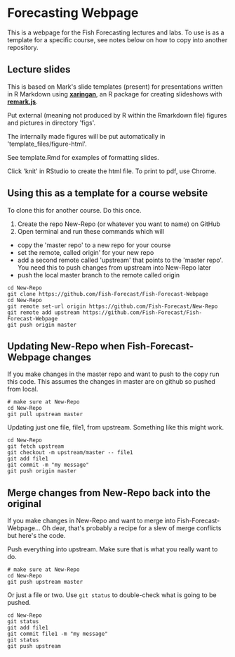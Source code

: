 # Forecasting Webpage

This is a webpage for the Fish Forecasting lectures and labs.  To use is as a template for a specific course, see notes below on how to copy into another repository.

## Lecture slides

This is based on Mark's slide templates (present) for presentations written in R Markdown using **[xaringan](https://github.com/yihui/xaringan)**, an R package for creating slideshows with **[remark.js](http://remarkjs.com)**.

Put external (meaning not produced by R within the Rmarkdown file) figures and pictures in directory 'figs'.

The internally made figures will be put automatically in 'template_files/figure-html'.

See template.Rmd for examples of formatting slides.

Click 'knit' in RStudio to create the html file.  To print to pdf, use Chrome.

## Using this as a template for a course website

To clone this for another course. Do this once.

1. Create the repo New-Repo (or whatever you want to name) on GitHub
2. Open terminal and run these commands which will

  * copy the 'master repo' to a new repo for your course
  * set the remote, called origin' for your new repo
  * add a second remote called 'upstream' that points to the 'master repo'.  You need this to push changes from upstream into New-Repo later
  * push the local master branch to the remote called origin

```
cd New-Repo
git clone https://github.com/Fish-Forecast/Fish-Forecast-Webpage 
cd New-Repo
git remote set-url origin https://github.com/Fish-Forecast/New-Repo
git remote add upstream https://github.com/Fish-Forecast/Fish-Forecast-Webpage
git push origin master
```

## Updating New-Repo when Fish-Forecast-Webpage changes

If you make changes in the master repo and want to push to the copy run this code.  This assumes the changes in master are on github so pushed from local. 

```
# make sure at New-Repo
cd New-Repo
git pull upstream master
```

Updating just one file, file1, from upstream. Something like this might work.

```
cd New-Repo
git fetch upstream
git checkout -m upstream/master -- file1
git add file1
git commit -m "my message"
git push origin master
```

## Merge changes from New-Repo back into the original

If you make changes in New-Repo and want to merge into Fish-Forecast-Webpage...  Oh dear, that's probably a recipe for a slew of merge conflicts but here's the code.

Push everything into upstream. Make sure that is what you really want to do.

```
# make sure at New-Repo
cd New-Repo
git push upstream master
```

Or just a file or two. Use `git status` to double-check what is going to be pushed.

```
cd New-Repo
git status
git add file1
git commit file1 -m "my message"
git status
git push upstream
```
